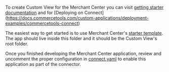 To create Custom View for the Merchant Center you can visit [getting starter documentation](https://docs.commercetools.com/merchant-center-customizations/custom-views) and for [Deploying on Connect] (https://docs.commercetools.com/custom-applications/deployment-examples/commercetools-connect)

The easiest way to get started is to use Merchant Center's [starter template](https://docs.commercetools.com/merchant-center-customizations/custom-views#install-a-starter-template). The app should live inside this folder and it should be the Custom View's root folder.

Once you finished developing the Merchant Center application, review and uncomment the proper configuration in [connect.yaml](../connect.yaml) to enable this application as part of the connector.
